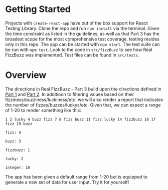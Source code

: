 # Getting Started
Projects with `create-react-app` have out of the box support for React Testing Library. Clone the repo and run `npm install` via the terminal. Given the time constraint as listed in the guidelines, as well as that Part 3 has the broadest scope for the most comprehensive test coverage, testing resides only in this repo. The app can be started with `npm start`. The test suite can be run with `npm test`. Look to the code in `src/fizzBuzz` to see how Real FizzBuzz was implemented. Test files can be found in `src/tests`.

# Overview
The directions in Real FizzBuzz - Part 3 build upon the directions defined in [Part 1](https://github.com/christopher-hague/real-fizz-buzz-1) and [Part 2](https://github.com/christopher-hague/real-fizz-buzz-2). In additioon to filtering values based on their fizziness/buzziness/luckiness/etc. we will also render a report that indicates the number of fizzes/buzzes/luckys/etc. Given that, we can expect a range of 1-20 to render something like this:  

`1 2 lucky 4 buzz fizz 7 8 fizz buzz 11 fizz lucky 14 fizzbuzz 16 17 fizz 19 buzz`  

`fizz: 4`  

`buzz: 3`  

`fizzbuzz: 1`  

`lucky: 2`  

`integer: 10`  


The app has been given a default range from 1-20 but is equipped to generate a new set of data for user input. Try it for yourself!